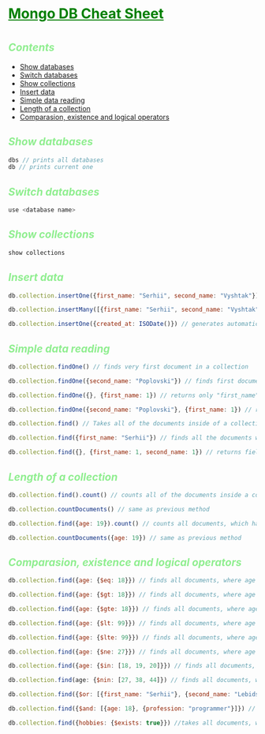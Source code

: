 <h1 style="font-weight: bold; color: green;
text-decoration: underline;">Mongo DB Cheat Sheet<h1>

<h2 style="font-style: italic; color: lightgreen">Contents</h2>

- <a href="#1">Show databases</a>
- <a href="#2">Switch databases</a>
- <a href="#3">Show collections</a>
- <a href="#4">Insert data</a>
- <a href="#5">Simple data reading</a>
- <a href="#6">Length of a collection</a>
- <a href="#7">Comparasion, existence and logical operators</a>


<h2 id="1" style="font-style: italic; color: lightgreen">Show databases</h2>

```js
dbs // prints all databases
db // prints current one
```

<h2 id="2" style="font-style: italic; color: lightgreen">Switch databases</h2>

```js
use <database name>
```

<h2 href="3" style="font-style: italic; color: lightgreen">Show collections</h2>

```js
show collections
```

<h2 id="4" style="font-style: italic; color: lightgreen">Insert data</h2>


```js
db.collection.insertOne({first_name: "Serhii", second_name: "Vyshtak"}) // inserts a single document

db.collection.insertMany([{first_name: "Serhii", second_name: "Vyshtak"}, {first_name: "Alexander", second_name: "Poplovski"}]) // inserts multiple documents

db.collection.insertOne({created_at: ISODate()}) // generates automatically time on which inserted
```

<h2 id="5" style="font-style: italic; color: lightgreen">Simple data reading</h2>

```js
db.collection.findOne() // finds very first document in a collection

db.collection.findOne({second_name: "Poplovski"}) // finds first document in a collection which has property "second_name" and it equals to "Poplovski"

db.collection.findOne({}, {first_name: 1}) // returns only "first_name" field from very first document in a collection

db.collection.findOne({second_name: "Poplovski"}, {first_name: 1}) // returns only "first_name" field from first document which has property "second_name" and it equals to "Poplovski"

db.collection.find() // Takes all of the documents inside of a collection and shows first 20 of them. To see next 20, write "it" in th shell. If amount of documents is less than 20, only existing ones will be shown

db.collection.find({first_name: "Serhii"}) // finds all the documents which have prperty "first_name" and the equal to "Serhii"

db.collection.find({}, {first_name: 1, second_name: 1}) // returns fields "first_name" and "second_name" from all the documents in a collection
```

<h2 id="6" style="font-style: italic; color: lightgreen">Length of a collection</h2>

```js
db.collection.find().count() // counts all of the documents inside a collection

db.collection.countDocuments() // same as previous method

db.collection.find({age: 19}).count() // counts all documents, which have field "age" and it equals to 19

db.collection.countDocuments({age: 19}) // same as previous method
```

<h2 id="7" style="font-style: italic; color: lightgreen">Comparasion, existence and logical operators</h2>

```js
db.collection.find({age: {$eq: 18}}) // finds all documents, where age equals to 18 (is same as {age: 18})

db.collection.find({age: {$gt: 18}}) // finds all documents, where age is greater than 18 (>)

db.collection.find({age: {$gte: 18}}) // finds all documents, where age is greater or equals to 18 (>=)

db.collection.find({age: {$lt: 99}}) // finds all documents, where age is less than 99 (<)

db.collection.find({age: {$lte: 99}}) // finds all documents, where age is less or equals to 99 (<=)

db.collection.find({age: {$ne: 27}}) // finds all documents, where age does not equal to 27 (!=)

db.collection.find({age: {$in: [18, 19, 20]}}) // finds all documents, where age equals one of the items in specified array (18, 19, or 20)

db.collection.find(age: {$nin: [27, 38, 44]}) // finds all documents, where age does not equal to one of the items in specified array (27, 38 or 44)

db.collection.find({$or: [{first_name: "Serhii"}, {second_name: "Lebidsky"}]}) // grabs all documents, which have either "first_name" = "Serhii", or "second_name" = "Lebidsky"

db.collection.find({$and: [{age: 18}, {profession: "programmer"}]}) // grabs all documents, which have "age" = 18 as well as "profession" = "programmer"

db.collection.find({hobbies: {$exists: true}}) //takes all documents, which have "hobbies" field
```


